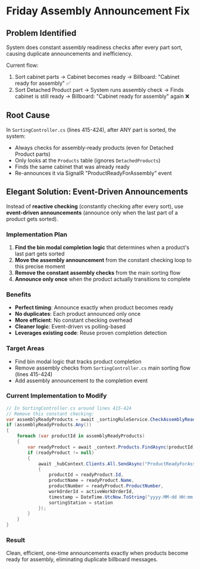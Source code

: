 # Friday Assembly Announcement Fix

## Problem Identified
System does constant assembly readiness checks after every part sort, causing duplicate announcements and inefficiency.

Current flow:
1. Sort cabinet parts → Cabinet becomes ready → Billboard: "Cabinet ready for assembly" ✅
2. Sort Detached Product part → System runs assembly check → Finds cabinet is still ready → Billboard: "Cabinet ready for assembly" again ❌

## Root Cause
In `SortingController.cs` (lines 415-424), after ANY part is sorted, the system:
- Always checks for assembly-ready products (even for Detached Product parts)
- Only looks at the `Products` table (ignores `DetachedProducts`)
- Finds the same cabinet that was already ready
- Re-announces it via SignalR "ProductReadyForAssembly" event

## Elegant Solution: Event-Driven Announcements

Instead of **reactive checking** (constantly checking after every sort), use **event-driven announcements** (announce only when the last part of a product gets sorted).

### Implementation Plan

1. **Find the bin modal completion logic** that determines when a product's last part gets sorted
2. **Move the assembly announcement** from the constant checking loop to this precise moment  
3. **Remove the constant assembly checks** from the main sorting flow
4. **Announce only once** when the product actually transitions to complete

### Benefits
- **Perfect timing**: Announce exactly when product becomes ready
- **No duplicates**: Each product announced only once
- **More efficient**: No constant checking overhead
- **Cleaner logic**: Event-driven vs polling-based
- **Leverages existing code**: Reuse proven completion detection

### Target Areas
- Find bin modal logic that tracks product completion
- Remove assembly checks from `SortingController.cs` main sorting flow (lines 415-424)
- Add assembly announcement to the completion event

### Current Implementation to Modify
```csharp
// In SortingController.cs around lines 415-424
// Remove this constant checking:
var assemblyReadyProducts = await _sortingRuleService.CheckAssemblyReadinessAsync(activeWorkOrderId);
if (assemblyReadyProducts.Any())
{
    foreach (var productId in assemblyReadyProducts)
    {
        var readyProduct = await _context.Products.FindAsync(productId);
        if (readyProduct != null)
        {
            await _hubContext.Clients.All.SendAsync("ProductReadyForAssembly", new
            {
                productId = readyProduct.Id,
                productName = readyProduct.Name,
                productNumber = readyProduct.ProductNumber,
                workOrderId = activeWorkOrderId,
                timestamp = DateTime.UtcNow.ToString("yyyy-MM-dd HH:mm:ss"),
                sortingStation = station
            });
        }
    }
}
```

### Result
Clean, efficient, one-time announcements exactly when products become ready for assembly, eliminating duplicate billboard messages.